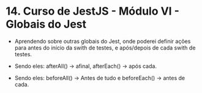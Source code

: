 # 14. Curso de JestJS - Módulo VI - Globais do Jest

-  Aprendendo sobre outras globais do Jest, onde poderei definir ações para antes do início da swith de testes, e após/depois de cada swith de testes. 

- Sendo eles: afterAll() -> afinal, afterEach() -> após cada.

- Sendo eles: beforeAll() -> Antes de tudo e beforeEach() -> antes de cada.